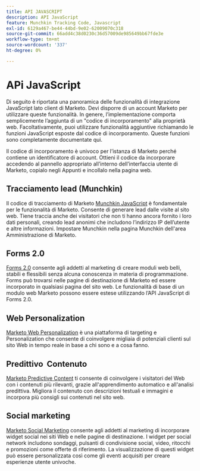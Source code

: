 ```yaml
---
title: API JAVASCRIPT
description: API JavaScript
feature: Munchkin Tracking Code, Javascript
exl-id: 6129a467-be44-44bd-9e02-62009070c318
source-git-commit: 66add4c38d0230c36d57009de985649bb67fde3e
workflow-type: tm+mt
source-wordcount: '337'
ht-degree: 0%

---
```


# APi JavaScript

Di seguito è riportata una panoramica delle funzionalità di integrazione JavaScript lato client di Marketo. Devi disporre di un account Marketo per utilizzare queste funzionalità. In genere, l’implementazione comporta semplicemente l’aggiunta di un &quot;codice di incorporamento&quot; alla proprietà web. Facoltativamente, puoi utilizzare funzionalità aggiuntive richiamando le funzioni JavaScript esposte dal codice di incorporamento. Queste funzioni sono completamente documentate qui.

Il codice di incorporamento è univoco per l’istanza di Marketo perché contiene un identificatore di account. Ottieni il codice da incorporare accedendo al pannello appropriato all’interno dell’interfaccia utente di Marketo, copialo negli Appunti e incollalo nella pagina web.

## Tracciamento lead (Munchkin)

Il codice di tracciamento di Marketo [Munchkin JavaScript](lead-tracking.md) è fondamentale per le funzionalità di Marketo. Consente di generare lead dalle visite al sito web. Tiene traccia anche dei visitatori che non ti hanno ancora fornito i loro dati personali, creando lead anonimi che includono l’indirizzo IP dell’utente e altre informazioni. Impostare Munchkin nella pagina Munchkin dell&#39;area Amministrazione di Marketo.

## Forms 2.0

[Forms 2.0](forms-api-reference.md) consente agli addetti al marketing di creare moduli web belli, stabili e flessibili senza alcuna conoscenza in materia di programmazione. Forms può trovarsi nelle pagine di destinazione di Marketo ed essere incorporato in qualsiasi pagina del sito web. Le funzionalità di base di un modulo web Marketo possono essere estese utilizzando l’API JavaScript di Forms 2.0.

## Web Personalization

[Marketo Web Personalization](web-personalization.md) è una piattaforma di targeting e Personalization che consente di coinvolgere migliaia di potenziali clienti sul sito Web in tempo reale in base a chi sono e a cosa fanno.

## Predittivo  Contenuto

[Marketo Predictive Content](predictive-content.md) ti consente di coinvolgere i visitatori del Web con i contenuti più rilevanti, grazie all&#39;apprendimento automatico e all&#39;analisi predittiva. Migliora il contenuto con descrizioni testuali e immagini e incorpora più consigli sui contenuti nel sito web.

## Social marketing

[Marketo Social Marketing](social.md) consente agli addetti al marketing di incorporare widget social nei siti Web e nelle pagine di destinazione. I widget per social network includono sondaggi, pulsanti di condivisione social, video, ritocchi e promozioni come offerte di riferimento. La visualizzazione di questi widget può essere personalizzata così come gli eventi acquisiti per creare esperienze utente univoche.
